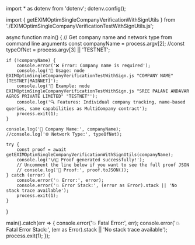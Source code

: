 import * as dotenv from 'dotenv';
dotenv.config();

import { getEXIMOptimSingleCompanyVerificationWithSignUtils } from './EXIMOptimSingleCompanyVerificationTestWithSignUtils.js';

async function main() {
    // Get company name and network type from command line arguments
    const companyName = process.argv[2];
    //const typeOfNet = process.argv[3] || 'TESTNET';
    
    if (!companyName) {
        console.error('❌ Error: Company name is required');
        console.log('📖 Usage: node EXIMOptimSingleCompanyVerificationTestWithSign.js "COMPANY NAME" [TESTNET|MAINNET]');
        console.log('📝 Example: node EXIMOptimSingleCompanyVerificationTestWithSign.js "SREE PALANI ANDAVAR AGROS PRIVATE LIMITED" "TESTNET"');
        console.log('🔍 Features: Individual company tracking, name-based queries, same capabilities as MultiCompany contract');
        process.exit(1);
    }
    
    console.log('🏢 Company Name:', companyName);
    //console.log('🌐 Network Type:', typeOfNet);
    
    try {
        const proof = await getEXIMOptimSingleCompanyVerificationWithSignUtils(companyName);
        console.log('\n🎯 Proof generated successfully!');
        // Uncomment the line below if you want to see the full proof JSON
        // console.log('📄 Proof:', proof.toJSON());
    } catch (error) {
        console.error('💥 Error:', error);
        console.error('💥 Error Stack:', (error as Error).stack || 'No stack trace available');
        process.exit(1);
    }
}

main().catch(err => {
    console.error('💥 Fatal Error:', err);
    console.error('💥 Fatal Error Stack:', (err as Error).stack || 'No stack trace available');
    process.exit(1);
});
